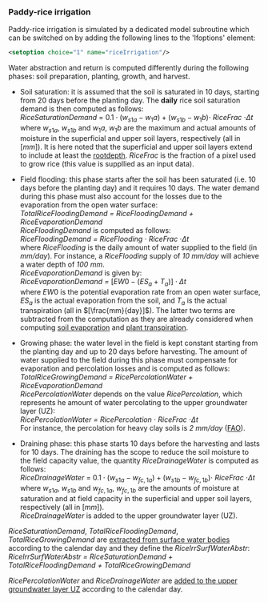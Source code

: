 ### Paddy-rice irrigation

Paddy-rice irrigation is simulated by a dedicated model subroutine which can be switched on by adding the following lines to the 'lfoptions' element:

```xml
<setoption choice="1" name="riceIrrigation"/>
```
Water abstraction and return is computed differently during the following phases: soil preparation, planting, growth, and harvest. 

* Soil saturation: it is assumed that the soil is saturated in 10 days, starting from 20 days before the planting day. The **daily** rice soil saturation demand is then computed as follows:
<br>*RiceSaturationDemand* = $0.1 \cdot (w_{s1a} - w_1a)+(w_{s1b} - w_1b) \cdot$ *RiceFrac* $\cdot \Delta t$
<br>where $w_{s1a}$, $w_{s1b}$ and $w_1a$, $w_1b$ are the maximum and actual amounts of moisture in the superficial and upper soil layers, respectively (all in $[mm]$). It is here noted that the superficial and upper soil layers extend to include at least the [rootdepth](https://ec-jrc.github.io/lisflood-code/4_Static-Maps_land-use-depending/). *RiceFrac* is the fraction of a pixel used to grow rice (this value is suppllied as an input data).

* Field flooding: this phase starts after the soil has been saturated (i.e. 10 days before the planting day) and it requires 10 days. The water demand during this phase must also account for the losses due to the evaporation from the open water surface:
<br>*TotalRiceFloodingDemand = RiceFloodingDemand + RiceEvaporationDemand*
<br>*RiceFloodingDemand* is computed as follows:
<br>*RiceFloodingDemand = RiceFlooding* $\cdot$ *RiceFrac* $\cdot \Delta t$
<br>where *RiceFlooding* is the daily amount of water supplied to the field (in *mm/day*). For instance, a *RiceFlooding* supply of *10 mm/day* will achieve a water depth of *100 mm*. 
<br>*RiceEvaporationDemand* is given by:
<br>*RiceEvaporationDemand =* $[EW0 - (ES_a+ T_a)] \cdot \Delta t$ 
<br>where $EW0$ is the potential evaporation rate from an open water surface, $ES_a$ is the actual evaporation from the soil, and $T_a$ is the actual transpiration (all in $[\frac{mm}{day}]$). The latter two terms are subtracted from the computation as they are already considered when computing [soil evaporation](https://ec-jrc.github.io/lisflood-model/2_08_stdLISFLOOD_soil-evaporation/) and [plant transpiration](https://ec-jrc.github.io/lisflood-model/2_07_stdLISFLOOD_plant-water-uptake/). 

* Growing phase: the water level in the field is kept constant starting from the planting day and up to 20 days before harvesting. The amount of water supplied to the field during this phase must compensate for evaporation and percolation losses and is computed as follows:
<br>*TotalRiceGrowingDemand = RicePercolationWater + RiceEvaporationDemand*
<br>*RicePercolationWater* depends on the value *RicePercolation*, which represents he amount of water percolating to the upper groundwater layer (UZ):
<br>*RicePercolationWater = RicePercolation* $\cdot$ *RiceFrac* $\cdot \Delta t$
<br>For instance, the percolation for heavy clay soils is *2 mm/day* ([FAO](http://www.fao.org/3/a-s8376e.pdf)).

* Draining phase: this phase starts 10 days before the harvesting and lasts for 10 days. The draining has the scope to reduce the soil moisture to the field capacity value, the quantity *RiceDrainageWater* is computed as follows:
<br>*RiceDrainageWater* = $0.1 \cdot (w_{s1a}-w_{fc,1a})+(w_{s1b} - w_{fc,1b}) \cdot$ *RiceFrac* $\cdot \Delta t$
<br>where $w_{s1a}$, $w_{s1b}$ and $w_{fc,1a}$, $w_{fc,1b}$ are the amounts of moisture at saturation and at field capacity in the superficial and upper soil layers, respectively (all in $[mm]$).
<br>*RiceDrainageWater* is added to the upper groundwater layer (UZ).

*RiceSaturationDemand*, *TotalRiceFloodingDemand*, *TotalRiceGrowingDemand* are [extracted from surface water bodies](https://ec-jrc.github.io/lisflood-model/2_18_stdLISFLOOD_water-use/) according to the calendar day and they define the *RiceIrrSurfWaterAbstr*:
<br>*RiceIrrSurfWaterAbstr = RiceSaturationDemand + TotalRiceFloodingDemand + TotalRiceGrowingDemand*


*RicePercolationWater* and *RiceDrainageWater* are [added to the upper groundwater layer UZ](https://ec-jrc.github.io/lisflood-model/2_13_stdLISFLOOD_groundwater/) according to the calendar day.



